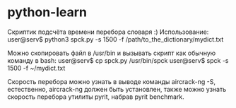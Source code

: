 # python-learn
Скриптик подсчёта времени перебора словаря 
:)
Использование: 
user@serv$ python3 spck.py -s 1500 -f /path/to_the_dictionary/mydict.txt

Можно скопировать файл в /usr/bin и вызывать скрипт как обычную команду в bash:
user@serv$ cp spck.py /usr/bin/spck
user@serv$ spck -s 1500 -f ~/mydict.txt

Cкорость перебора можно узнать в выводе команды aircrack-ng -S, естественно, aircrack-ng должен быть установлен,
также можно узнать скорость перебора утилиты pyrit, набрав pyrit benchmark.


